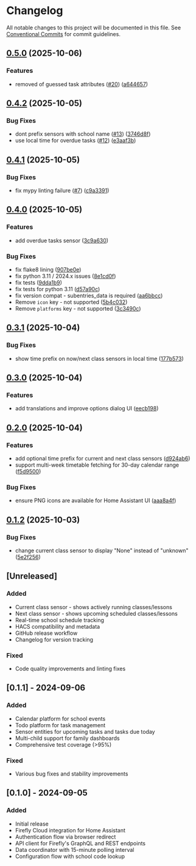 # Changelog

All notable changes to this project will be documented in this file. See [Conventional Commits](https://conventionalcommits.org) for commit guidelines.

## [0.5.0](https://github.com/matt-richardson/home-assistant-firefly-cloud/compare/v0.4.2...v0.5.0) (2025-10-06)


### Features

* removed of guessed task attributes ([#20](https://github.com/matt-richardson/home-assistant-firefly-cloud/issues/20)) ([a644657](https://github.com/matt-richardson/home-assistant-firefly-cloud/commit/a6446578b8b44055a1d849e63c074ee872d7cdc3))

## [0.4.2](https://github.com/matt-richardson/home-assistant-firefly-cloud/compare/v0.4.1...v0.4.2) (2025-10-05)


### Bug Fixes

* dont prefix sensors with school name ([#13](https://github.com/matt-richardson/home-assistant-firefly-cloud/issues/13)) ([3746d8f](https://github.com/matt-richardson/home-assistant-firefly-cloud/commit/3746d8f35bbfd8377fd90a0a9e478b9fb239e75c))
* use local time for overdue tasks ([#12](https://github.com/matt-richardson/home-assistant-firefly-cloud/issues/12)) ([e3aaf3b](https://github.com/matt-richardson/home-assistant-firefly-cloud/commit/e3aaf3b5dc39df0f1c27b584f1632797e910eb3c))

## [0.4.1](https://github.com/matt-richardson/home-assistant-firefly-cloud/compare/v0.4.0...v0.4.1) (2025-10-05)


### Bug Fixes

* fix mypy linting failure ([#7](https://github.com/matt-richardson/home-assistant-firefly-cloud/issues/7)) ([c9a3391](https://github.com/matt-richardson/home-assistant-firefly-cloud/commit/c9a3391f6f600cf165eb2db3717d8fb242c7236d))

## [0.4.0](https://github.com/matt-richardson/home-assistant-firefly-cloud/compare/v0.3.1...v0.4.0) (2025-10-05)


### Features

* add overdue tasks sensor ([3c9a630](https://github.com/matt-richardson/home-assistant-firefly-cloud/commit/3c9a630191ad5bcf7ab0a47c2f8c04cba6f057b5))


### Bug Fixes

* fix flake8 lining ([907be0e](https://github.com/matt-richardson/home-assistant-firefly-cloud/commit/907be0e42263e01070ff668a2b0cd82e79eebee0))
* fix python 3.11 / 2024.x issues ([8e1cd0f](https://github.com/matt-richardson/home-assistant-firefly-cloud/commit/8e1cd0f8945f374fa0fa73195f0f83146119bf43))
* fix tests ([9dda1b9](https://github.com/matt-richardson/home-assistant-firefly-cloud/commit/9dda1b92d886c9de80670f9aa9966bb1799285ec))
* fix tests for python 3.11 ([d57a90c](https://github.com/matt-richardson/home-assistant-firefly-cloud/commit/d57a90c225bb06bb14ef7ca11b8d9f4710ada775))
* fix version compat - subentries_data is required ([aa6bbcc](https://github.com/matt-richardson/home-assistant-firefly-cloud/commit/aa6bbcc165559c7da1a6f142673812fbe30ebea3))
* Remove `icon` key - not supported ([5b4c032](https://github.com/matt-richardson/home-assistant-firefly-cloud/commit/5b4c032adf77dd408764d4975296bf66708173da))
* Remove `platforms` key - not supported ([3c3490c](https://github.com/matt-richardson/home-assistant-firefly-cloud/commit/3c3490c2b43ad9ba356708bd151ea4340935c875))

## [0.3.1](https://github.com/matt-richardson/home-assistant-firefly-cloud/compare/v0.3.0...v0.3.1) (2025-10-04)


### Bug Fixes

* show time prefix on now/next class sensors in local time ([177b573](https://github.com/matt-richardson/home-assistant-firefly-cloud/commit/177b57359df97bbd22393525d61b33711a05d8a0))

## [0.3.0](https://github.com/matt-richardson/home-assistant-firefly-cloud/compare/v0.2.0...v0.3.0) (2025-10-04)


### Features

* add translations and improve options dialog UI ([eecb198](https://github.com/matt-richardson/home-assistant-firefly-cloud/commit/eecb1984300e8866a58d08e9bba391a57d1ed99c))

## [0.2.0](https://github.com/matt-richardson/home-assistant-firefly-cloud/compare/v0.1.2...v0.2.0) (2025-10-04)


### Features

* add optional time prefix for current and next class sensors ([d924ab6](https://github.com/matt-richardson/home-assistant-firefly-cloud/commit/d924ab6bb8efb8038873bb29d8777f0dcfde439e))
* support multi-week timetable fetching for 30-day calendar range ([f5d9500](https://github.com/matt-richardson/home-assistant-firefly-cloud/commit/f5d9500c3fb59589d8ce0a5f34a1fff085ad09a7))


### Bug Fixes

* ensure PNG icons are available for Home Assistant UI ([aaa8a4f](https://github.com/matt-richardson/home-assistant-firefly-cloud/commit/aaa8a4f98e9fb4899c4a9796e9e4876055bc0958))

## [0.1.2](https://github.com/matt-richardson/home-assistant-firefly-cloud/compare/v0.1.1...v0.1.2) (2025-10-03)


### Bug Fixes

* change current class sensor to display "None" instead of "unknown" ([5e2f256](https://github.com/matt-richardson/home-assistant-firefly-cloud/commit/5e2f256524c0ef8a45e2e693249501c72737758e))

## [Unreleased]

### Added
- Current class sensor - shows actively running classes/lessons
- Next class sensor - shows upcoming scheduled classes/lessons
- Real-time school schedule tracking
- HACS compatibility and metadata
- GitHub release workflow
- Changelog for version tracking

### Fixed
- Code quality improvements and linting fixes

## [0.1.1] - 2024-09-06

### Added
- Calendar platform for school events
- Todo platform for task management
- Sensor entities for upcoming tasks and tasks due today
- Multi-child support for family dashboards
- Comprehensive test coverage (>95%)

### Fixed
- Various bug fixes and stability improvements

## [0.1.0] - 2024-09-05

### Added
- Initial release
- Firefly Cloud integration for Home Assistant
- Authentication flow via browser redirect
- API client for Firefly's GraphQL and REST endpoints
- Data coordinator with 15-minute polling interval
- Configuration flow with school code lookup
